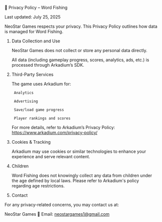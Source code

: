 🔐 Privacy Policy – Word Fishing

Last updated: July 25, 2025

NeoStar Games respects your privacy. This Privacy Policy outlines how data is managed for Word Fishing.
1. Data Collection and Use

    NeoStar Games does not collect or store any personal data directly.

    All data (including gameplay progress, scores, analytics, ads, etc.) is processed through Arkadium’s SDK.

2. Third-Party Services

    The game uses Arkadium for:

        Analytics

        Advertising

        Save/load game progress

        Player rankings and scores

    For more details, refer to Arkadium’s Privacy Policy: https://www.arkadium.com/privacy-policy/

3. Cookies & Tracking

    Arkadium may use cookies or similar technologies to enhance your experience and serve relevant content.

4. Children

    Word Fishing does not knowingly collect any data from children under the age defined by local laws. Please refer to Arkadium's policy regarding age restrictions.

5. Contact

For any privacy-related concerns, you may contact us at:

NeoStar Games
📧 Email: neostargames1@gmail.com

